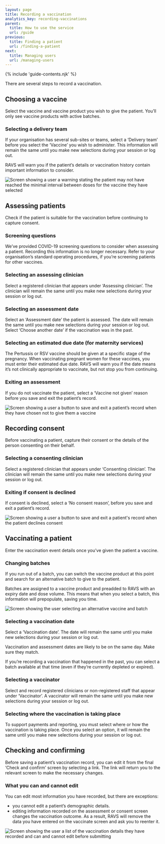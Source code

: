 ```yaml
---
layout: page
title: Recording a vaccination
analytics_key: recording-vaccinations
parent:
  title: How to use the service
  url: /guide
previous:
  title: Finding a patient
  url: /finding-a-patient
next:
  title: Managing users
  url: /managing-users
---
```


{% include 'guide-contents.njk' %}

There are several steps to record a vaccination.

## Choosing a vaccine

Select the vaccine and vaccine product you wish to give the patient. You’ll only see vaccine products with active batches. 

### Selecting a delivery team 

If your organisation has several sub-sites or teams, select a ‘Delivery team’ before you select the ‘Vaccine’ you wish to administer. This information will remain the same until you make new selections during your session or log out. 

RAVS will warn you if the patient’s details or vaccination history contain important information to consider.

![Screen showing a user a warning stating the patient may not have reached the minimal interval between doses for the vaccine they have selected](/images/choose-vaccine-warning.png)

## Assessing patients

Check if the patient is suitable for the vaccination before continuing to capture consent.

### Screening questions

We’ve provided COVID-19 screening questions to consider when assessing a patient. Recording this information is no longer necessary. Refer to your organisation’s standard operating procedures, if you’re screening patients for other vaccines. 

### Selecting an assessing clinician

Select a registered clinician that appears under ‘Assessing clinician’. The clinician will remain the same until you make new selections during your session or log out. 

### Selecting an assessment date

Select an ‘Assessment date’ the patient is assessed. The date will remain the same until you make new selections during your session or log out. Select ‘Choose another date’ if the vaccination was in the past. 

### Selecting an estimated due date (for maternity services) 

The Pertussis or RSV vaccine should be given at a specific stage of the pregnancy. When vaccinating pregnant women for these vaccines, you must enter their estimated due date. RAVS will warn you if the date means it’s not clinically appropriate to vaccinate, but not stop you from continuing.   

### Exiting an assessment

If you do not vaccinate the patient, select a ‘Vaccine not given’ reason before you save and exit the patient’s record. 

![Screen showing a user a button to save and exit a patient’s record when they have chosen not to give them a vaccine](/images/assess-the-patient.png)

## Recording consent

Before vaccinating a patient, capture their consent or the details of the person consenting on their behalf. 

### Selecting a consenting clinician

Select a registered clinician that appears under ‘Consenting clinician’. The clinician will remain the same until you make new selections during your session or log out. 

### Exiting if consent is declined

If consent is declined, select a ‘No consent reason’, before you save and exit a patient’s record. 

![Screen showing a user a button to save and exit a patient's record when the patient declines consent](/images/consent-not-given.png)

## Vaccinating a patient

Enter the vaccination event details once you’ve given the patient a vaccine. 

### Changing batches

If you run out of a batch, you can switch the vaccine product at this point and search for an alternative batch to give to the patient. 

Batches are assigned to a vaccine product and preadded to RAVS with an expiry date and dose volume. This means that when you select a batch, this information will prepopulate, saving you time. 

![Screen showing the user selecting an alternative vaccine and batch](/images/vaccinate.png)

### Selecting a vaccination date 

Select a ‘Vaccination date’. The date will remain the same until you make new selections during your session or log out.  

Vaccination and assessment dates are likely to be on the same day. Make sure they match. 

If you’re recording a vaccination that happened in the past, you can select a batch available at that time (even if they’re currently depleted or expired). 

### Selecting a vaccinator 

Select and record registered clinicians or non-registered staff that appear under ‘Vaccinator’. A vaccinator will remain the same until you make new selections during your session or log out. 

### Selecting where the vaccination is taking place 

To support payments and reporting, you must select where or how the vaccination is taking place. Once you select an option, it will remain the same until you make new selections during your session or log out. 

## Checking and confirming

Before saving a patient’s vaccination record, you can edit it from the final ‘Check and confirm’ screen by selecting a link. The link will return you to the relevant screen to make the necessary changes.  

### What you can and cannot edit

You can edit most information you have recorded, but there are exceptions:

* you cannot edit a patient’s demographic details.  
* editing information recorded on the assessment or consent screen changes the vaccination outcome. As a result, RAVS will remove the data you have entered on the vaccinate screen and ask you to reenter it. 

![Screen showing the user a list of the vaccination details they have recorded and can and cannot edit before submitting](/images/check-and-confirm.png)
